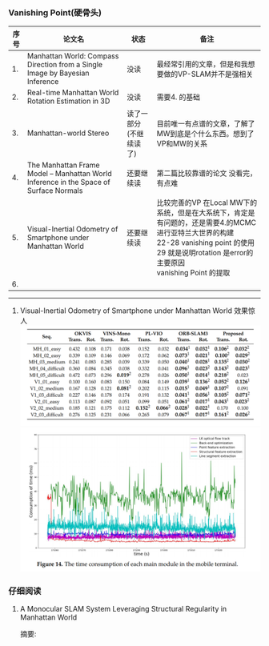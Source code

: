 <!--
 * @Author: Liu Weilong
 * @Date: 2021-03-05 17:00:55
 * @LastEditors: Liu Weilong
 * @LastEditTime: 2021-03-25 22:02:41
 * @FilePath: /3rd-test-learning/38. line_feature/vanishing_point/paper_reading.md
 * @Description: 
-->
### Vanishing Point(硬骨头)
序号|论文名|状态|备注
---|----|---|--
1. |Manhattan World: Compass Direction from a Single Image by Bayesian Inference|没读|最经常引用的文章，但是和我想要做的VP-SLAM并不是强相关 
2. |Real-time Manhattan World Rotation Estimation in 3D|没读|需要4. 的基础
3. |Manhattan-world Stereo|读了一部分(不继续读了)|目前唯一有点谱的文章，了解了MW到底是个什么东西。想到了VP和MW的关系
4. |The Manhattan Frame Model – Manhattan World Inference in the Space of Surface Normals |还要继续读|第二篇比较靠谱的论文 没看完，有点难
5. |Visual-Inertial Odometry of Smartphone under Manhattan World|还要继续读|比较完善的VP 在Local MW下的系统，但是在大系统下，肯定是有问题的，还是需要4.的MCMC进行亚特兰大世界的构建<br> 22-28 vanishing point 的使用 29 就是说明rotation 是error的主要原因<br> vanishing Point 的提取<br>
6. |||
----
1. Visual-Inertial Odometry of Smartphone under Manhattan World 效果惊人
![](./pic/3.png)
![](./pic/4.png)



### 仔细阅读
1. A Monocular SLAM System Leveraging Structural Regularity
in Manhattan World

    摘要:<br>
    